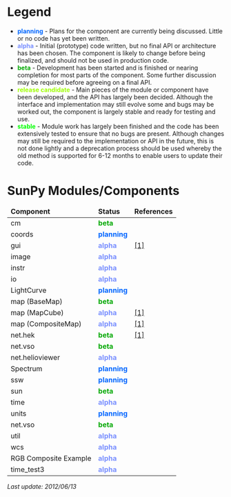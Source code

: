 # Legend

* <font color='#0066ff'><b>planning</b></font> - Plans for the component are currently being discussed. Little or no code has yet been written.
* <font color='#798FFF'><b>alpha</b></font> - Initial (prototype) code written, but no final API or architecture has been chosen. The component is likely to change before being finalized, and should not be used in production code.
* <font color='#00a800'><b>beta</b></font> - Development has been started and is finished or nearing completion for most parts of the component. Some further discussion may be required before agreeing on a final API.
* <font color='#9FFF00'><b>release candidate</b></font> - Main pieces of the module or component have been developed, and the API has largely been decided. Although the interface and implementation may still evolve some and bugs may be worked out, the component is largely stable and ready for testing and use.
* <font color='#00ff00'><b>stable</b></font> - Module work has largely been finished and the code has been extensively tested to ensure that no bugs are present. Although changes may still be required to the implementation or API in the future, this is not done lightly and a deprecation process should be used whereby the old method is supported for 6-12 months to enable users to update their code.

# SunPy Modules/Components

<table>
<thead>
    <tr>
        <td><b>Component</b></td>
        <td><b>Status</b></td>
        <td><b>References</b></td>
    </tr>
</thead>
<tbody>
    <tr>
        <td>cm</td>
        <td><font color='#00a800'><b>beta</b></font></td>
        <td></td>
    </tr>
    <tr>
        <td>coords</td>
        <td><font color='#0066ff'><b>planning</b></font></td>
        <td></td>
    </tr>
    <tr>
        <td>gui</td>
        <td><font color='#798FFF'><b>alpha</b></font></td>
        <td><a href='http://www.sunpy.org/2011/09/13/sunpy-plotman-introduction/'>[1]</a></td>
    </tr>
    <tr>
        <td>image</td>
        <td><font color='#798FFF'><b>alpha</b></font></td>
        <td></td>
    </tr>
    <tr>
        <td>instr</td>
        <td><font color='#798FFF'><b>alpha</b></font></td>
        <td></td>
    </tr>
    <tr>
        <td>io</td>
        <td><font color='#798FFF'><b>alpha</b></font></td>
        <td></td>
    </tr>
    <tr>
        <td>LightCurve</td>
        <td><font color='#0066ff'><b>planning</b></font></td>
        <td></td>
    <tr>
        <td>map (BaseMap)</td>
        <td><font color='#00a800'><b>beta</b></font></td>
        <td></td>
    </tr>
    <tr>
        <td>map (MapCube)</td>
        <td><font color='#798FFF'><b>alpha</b></font></td>
        <td><a href='http://www.sunpy.org/2012/01/11/making-difference-movies-with-sunpy-and-ffmpeg/'>[1]</a></td>
    </tr>
    <tr>
        <td>map (CompositeMap)</td>
        <td><font color='#798FFF'><b>alpha</b></font></td>
        <td><a href='https://groups.google.com/forum/?fromgroups#!topic/sunpy/Y5-Yy_RTnfU'>[1]</a></td>
    </tr>
    <tr>
        <td>net.hek</td>
        <td><font color='#00a800'><b>beta</b></font></td>
        <td><a href='https://groups.google.com/forum/?fromgroups#!topic/sunpy/CrOJ8JUBcXA'>[1]</a></td>
    </tr>
    <tr>
        <td>net.vso</td>
        <td><font color='#00a800'><b>beta</b></font></td>
        <td></td>
    </tr>
    <tr>
        <td>net.helioviewer</td>
        <td><font color='#798FFF'><b>alpha</b></font></td>
        <td></td>
    </tr>
    <tr>
        <td>Spectrum</td>
        <td><font color='#0066ff'><b>planning</b></font></td>
        <td></td>
    </tr>
    <tr>
        <td>ssw</td>
        <td><font color='#0066ff'><b>planning</b></font></td>
        <td></td>
    </tr>
    <tr>
        <td>sun</td>
        <td><font color='#00a800'><b>beta</b></font></td>
        <td></td>
    </tr>
    <tr>
        <td>time</td>
        <td><font color='#798FFF'><b>alpha</b></font></td>
        <td></td>
    </tr>
    <tr>
        <td>units</td>
        <td><font color='#0066ff'><b>planning</b></font></td>
        <td></td>
    </tr>
    <tr>
        <td>net.vso</td>
        <td><font color='#00a800'><b>beta</b></font></td>
        <td></td>
    </tr>
    <tr>
        <td>util</td>
        <td><font color='#798FFF'><b>alpha</b></font></td>
        <td></td>
    </tr>
    <tr>
        <td>wcs</td>
        <td><font color='#798FFF'><b>alpha</b></font></td>
        <td></td>
    </tr>    
    <tr>
        <td>RGB Composite Example</td>
        <td><font color='#798FFF'><b>alpha</b></font></td>
        <td></td>
    </tr>
    <tr>
        <td>time_test3</td>
        <td><font color='#798FFF'><b>alpha</b></font></td>
        <td></td>
    </tr>
</tbody>
</table>

_Last update: 2012/06/13_